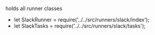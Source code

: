 holds all runner classes
* let SlackRunner = require('../../src/runners/slack/index');
* let SlackTasks = require('../../src/runners/slack/tasks');
